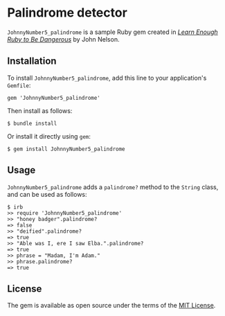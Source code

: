 # Palindrome detector

`JohnnyNumber5_palindrome` is a sample Ruby gem created in [*Learn Enough Ruby to Be Dangerous*](https://www.learnenough.com/ruby-tutorial) by John Nelson.

## Installation

To install `JohnnyNumber5_palindrome`, add this line to your application's `Gemfile`:

```
gem 'JohnnyNumber5_palindrome'
```

Then install as follows:

```
$ bundle install
```

Or install it directly using `gem`:

```
$ gem install JohnnyNumber5_palindrome
```

## Usage

`JohnnyNumber5_palindrome` adds a `palindrome?` method to the `String` class, and can be used as follows:

```
$ irb
>> require 'JohnnyNumber5_palindrome'
>> "honey badger".palindrome?
=> false
>> "deified".palindrome?
=> true
>> "Able was I, ere I saw Elba.".palindrome?
=> true
>> phrase = "Madam, I'm Adam."
>> phrase.palindrome?
=> true
```

## License

The gem is available as open source under the terms of the [MIT License](https://opensource.org/licenses/MIT).
